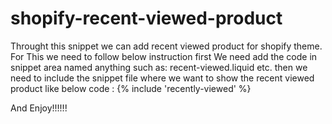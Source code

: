 # shopify-recent-viewed-product
Throught this snippet we can add recent viewed product for shopify theme. 
For This we need to follow below instruction
first We need add the code in snippet area named anything such as: recent-viewed.liquid etc.
then we need to include the snippet file where we want to show the recent viewed product like below code :
{% include 'recently-viewed' %}



And Enjoy!!!!!!
